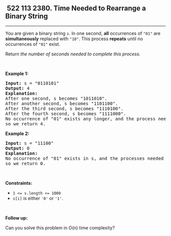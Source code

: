 <h2> 522 113
2380. Time Needed to Rearrange a Binary String</h2><hr><div><p>You are given a binary string <code>s</code>. In one second, <strong>all</strong> occurrences of <code>"01"</code> are <strong>simultaneously</strong> replaced with <code>"10"</code>. This process <strong>repeats</strong> until no occurrences of <code>"01"</code> exist.</p>

<p>Return<em> the number of seconds needed to complete this process.</em></p>

<p>&nbsp;</p>
<p><strong class="example">Example 1:</strong></p>

<pre><strong>Input:</strong> s = "0110101"
<strong>Output:</strong> 4
<strong>Explanation:</strong> 
After one second, s becomes "1011010".
After another second, s becomes "1101100".
After the third second, s becomes "1110100".
After the fourth second, s becomes "1111000".
No occurrence of "01" exists any longer, and the process needed 4 seconds to complete,
so we return 4.
</pre>

<p><strong class="example">Example 2:</strong></p>

<pre><strong>Input:</strong> s = "11100"
<strong>Output:</strong> 0
<strong>Explanation:</strong>
No occurrence of "01" exists in s, and the processes needed 0 seconds to complete,
so we return 0.
</pre>

<p>&nbsp;</p>
<p><strong>Constraints:</strong></p>

<ul>
	<li><code>1 &lt;= s.length &lt;= 1000</code></li>
	<li><code>s[i]</code> is either <code>'0'</code> or <code>'1'</code>.</li>
</ul>

<p>&nbsp;</p>
<p><strong>Follow up:</strong></p>

<p>Can you solve this problem in O(n) time complexity?</p>
</div>